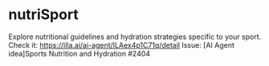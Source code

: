 # nutriSport
Explore nutritional guidelines and hydration strategies specific to your sport.
Check it: https://illa.ai/ai-agent/ILAex4p1C71q/detail
Issue: [AI Agent idea]Sports Nutrition and Hydration #2404
